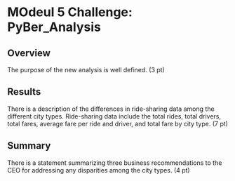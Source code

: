 # MOdeul 5 Challenge: PyBer_Analysis
## Overview
The purpose of the new analysis is well defined. (3 pt)


## Results
There is a description of the differences in ride-sharing data among the different city types. Ride-sharing data include the total rides, total drivers, total fares, average fare per ride and driver, and total fare by city type. (7 pt)

## Summary
There is a statement summarizing three business recommendations to the CEO for addressing any disparities among the city types. (4 pt)